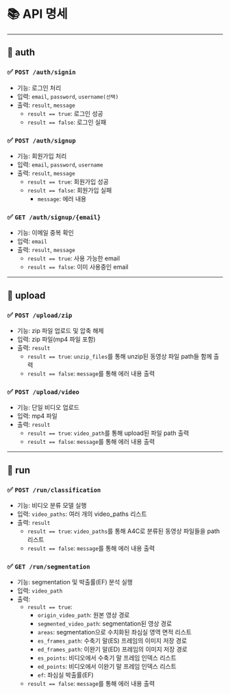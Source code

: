 # 📚 API 명세
---
## 📕 auth

### ✅ `POST /auth/signin`
- 기능: 로그인 처리
- 입력: `email`, `password`, `username(선택)`
- 출력: `result`, `message`
  - `result == true`: 로그인 성공
  - `result == false`: 로그인 실패

### ✅ `POST /auth/signup`
- 기능: 회원가입 처리
- 입력: `email`, `password`, `username`
- 출력: `result`, `message`
  - `result == true`: 회원가입 성공
  - `result == false`: 회원가입 실패
    -  `message`: 에러 내용

### ✅ `GET /auth/signup/{email}`
- 기능: 이메일 중복 확인
- 입력: `email`
- 출력: `result`, `message`
  - `result == true`: 사용 가능한 email
  - `result == false`: 이미 사용중인 email

---

## 📗 upload

### ✅ `POST /upload/zip`
- 기능: zip 파일 업로드 및 압축 해제
- 입력: zip 파일(mp4 파일 포함)
- 출력: `result`
    - `result == true`: `unzip_files`를 통해 unzip된 동영상 파일 path들 함께 출력
    - `result == false`: `message`를 통해 에러 내용 출력
 
### ✅ `POST /upload/video`
- 기능: 단일 비디오 업로드
- 입력: mp4 파일
- 출력: `result`
  - `result == true`: `video_path`를 통해 upload된 파일 path 출력
  - `result == false`: `message`를 통해 에러 내용 출력

---

## 📘 run

### ✅ `POST /run/classification`
- 기능: 비디오 분류 모델 실행
- 입력: `video_paths`: 여러 개의 video_paths 리스트
- 출력: `result`
  - `result == true`: `video_paths`를 통해 A4C로 분류된 동영상 파일들을 path 리스트
  - `result == false`: `message`를 통해 에러 내용 출력

### ✅  `GET /run/segmentation`
- 기능: segmentation 및 박출률(EF) 분석 실행
- 입력: `video_path`
- 출력:
  - `result == true`:
    - `origin_video_path`: 원본 영상 경로
    - `segmented_video_path`: segmentation된 영상 경로
    - `areas`: segmentation으로 수치화된 좌심실 영역 면적 리스트
    - `es_frames_path`: 수축기 말(ES) 프레임의 이미지 저장 경로
    - `ed_frames_path`: 이완기 말(ED) 프레임의 이미지 저장 경로
    - `es_points`: 비디오에서 수축기 말 프레임 인덱스 리스트
    - `ed_points`: 비디오에서 이완기 말 프레임 인덱스 리스트
    - `ef`: 좌심실 박출률(EF)
  - `result == false`: `message`를 통해 에러 내용 출력

